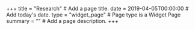 +++
title = "Research"  # Add a page title.
date = 2019-04-05T00:00:00  # Add today's date.
type = "widget_page"  # Page type is a Widget Page
summary = ""  # Add a page description.
+++